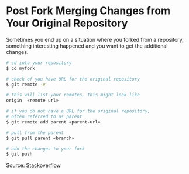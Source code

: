 # Post Fork Merging Changes from Your Original Repository

Sometimes you end up on a situation where you forked from a repository, something interesting happened and you want to get the additional changes.

```bash
# cd into your repository
$ cd myfork

# check of you have URL for the original repository
$ git remote -v

# this will list your remotes, this might look like
origin	«remote url»

# if you do not have a URL for the original repository, 
# often referred to as parent
$ git remote add parent «parent-url»

# pull from the parent
$ git pull parent «branch»

# add the changes to your fork
$ git push
```

Source: [Stackoverflow](http://stackoverflow.com/questions/4169832/update-my-github-repo-which-is-forked-out-from-another-project)
